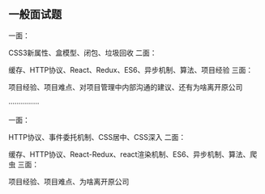 
## 一般面试题

一面：

CSS3新属性、盒模型、闭包、垃圾回收
二面：

缓存、HTTP协议、React、Redux、ES6、异步机制、算法、项目经验
三面：

项目经验、项目难点、对项目管理中内部沟通的建议、还有为啥离开原公司


···············



一面：

HTTP协议、事件委托机制、CSS居中、CSS深入
二面：

缓存、HTTP协议、React-Redux、react渲染机制、ES6、异步机制、算法、爬虫
三面：

项目经验、项目难点、为啥离开原公司
















